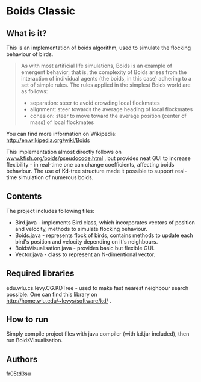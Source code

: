 Boids Classic
====================

What is it?
---------------------
This is an implementation of boids algorithm, used to simulate the flocking behaviour of birds. 
>As with most artificial life simulations, Boids is an example of emergent behavior; 
>that is, the complexity of Boids arises from the interaction of individual agents (the boids, in this case)
>adhering to a set of simple rules. The rules applied in the simplest Boids world are as follows:
>
>   - separation: steer to avoid crowding local flockmates
>   - alignment: steer towards the average heading of local flockmates
>   - cohesion: steer to move toward the average position (center of mass) of local flockmates

You can find more  information on Wikipedia: http://en.wikipedia.org/wiki/Boids

This implementation almost directly follows on www.kfish.org/boids/pseudocode.html , but provides neat GUI to increase 
flexibility - in real-time one can change coefficients, affecting boids behaviour. The use of Kd-tree structure 
made it possible to support real-time simulation of numerous boids.

Contents
---------------------
The project includes following files:
- Bird.java - implements Bird class, which incorporates vectors of position and velocity, methods to simulate flocking behaviour. 
- Boids.java - represents flock of birds, contains methods to update each bird's position and velocity depending on it's neighbours.
- BoidsVisualisation.java - provides basic but flexible GUI.
- Vector.java - class to represent an N-dimentional vector.

Required libraries
---------------------
edu.wlu.cs.levy.CG.KDTree - used to make fast nearest neighbour search possible. One can find this library on
http://home.wlu.edu/~levys/software/kd/ .

How to run
---------------------
Simply compile project files with java compiler (with kd.jar included), then run BoidsVisualisation.

Authors
---------------------
fr05td3su